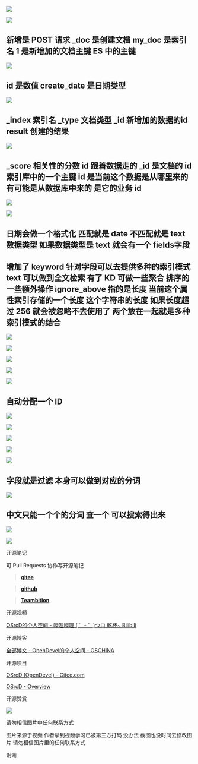 

![](https://tcs.teambition.net/storage/31210c7730d4bc0eea4d8b4fe20ad0f4065a?Signature=eyJhbGciOiJIUzI1NiIsInR5cCI6IkpXVCJ9.eyJBcHBJRCI6IjU5Mzc3MGZmODM5NjMyMDAyZTAzNThmMSIsIl9hcHBJZCI6IjU5Mzc3MGZmODM5NjMyMDAyZTAzNThmMSIsIl9vcmdhbml6YXRpb25JZCI6IiIsImV4cCI6MTYxMDcwMjMzOCwiaWF0IjoxNjEwMDk3NTM4LCJyZXNvdXJjZSI6Ii9zdG9yYWdlLzMxMjEwYzc3MzBkNGJjMGVlYTRkOGI0ZmUyMGFkMGY0MDY1YSJ9.H9N56PRqErT_ltoOJTXGsOHu0MGCurw2m750qp88Eg0&download=image.png "")

![](https://tcs.teambition.net/storage/3121e2b19733dec7568014019117b538260b?Signature=eyJhbGciOiJIUzI1NiIsInR5cCI6IkpXVCJ9.eyJBcHBJRCI6IjU5Mzc3MGZmODM5NjMyMDAyZTAzNThmMSIsIl9hcHBJZCI6IjU5Mzc3MGZmODM5NjMyMDAyZTAzNThmMSIsIl9vcmdhbml6YXRpb25JZCI6IiIsImV4cCI6MTYxMDcwMjMzOCwiaWF0IjoxNjEwMDk3NTM4LCJyZXNvdXJjZSI6Ii9zdG9yYWdlLzMxMjFlMmIxOTczM2RlYzc1NjgwMTQwMTkxMTdiNTM4MjYwYiJ9.dTwOH8MAKaRUsxYBSwIy0Ew6saU_ZEtrdQTn_TRuWGo&download=image.png "")

## 新增是 POST 请求 _doc 是创建文档 my_doc 是索引名 1 是新增加的文档主键 ES 中的主键

![](https://tcs.teambition.net/storage/312159ab3e56071df2fc185b41b7dce973a5?Signature=eyJhbGciOiJIUzI1NiIsInR5cCI6IkpXVCJ9.eyJBcHBJRCI6IjU5Mzc3MGZmODM5NjMyMDAyZTAzNThmMSIsIl9hcHBJZCI6IjU5Mzc3MGZmODM5NjMyMDAyZTAzNThmMSIsIl9vcmdhbml6YXRpb25JZCI6IiIsImV4cCI6MTYxMDcwMjMzOCwiaWF0IjoxNjEwMDk3NTM4LCJyZXNvdXJjZSI6Ii9zdG9yYWdlLzMxMjE1OWFiM2U1NjA3MWRmMmZjMTg1YjQxYjdkY2U5NzNhNSJ9.6b2knNjn56uZp4PDmwrTxwL0qzyc7WS7LhRO2_Nad-w&download=image.png "")

## id 是数值 create_date 是日期类型

![](https://tcs.teambition.net/storage/312114bb9cf21c6d305725789bd031e4c69e?Signature=eyJhbGciOiJIUzI1NiIsInR5cCI6IkpXVCJ9.eyJBcHBJRCI6IjU5Mzc3MGZmODM5NjMyMDAyZTAzNThmMSIsIl9hcHBJZCI6IjU5Mzc3MGZmODM5NjMyMDAyZTAzNThmMSIsIl9vcmdhbml6YXRpb25JZCI6IiIsImV4cCI6MTYxMDcwMjMzOCwiaWF0IjoxNjEwMDk3NTM4LCJyZXNvdXJjZSI6Ii9zdG9yYWdlLzMxMjExNGJiOWNmMjFjNmQzMDU3MjU3ODliZDAzMWU0YzY5ZSJ9.nIIMUve2TvQodre1g9ciqFR3ETyaKIXIvMidEvB96KA&download=image.png "")

## _index 索引名 _type 文档类型 _id 新增加的数据的id result 创建的结果

![](https://tcs.teambition.net/storage/31219e4292fe5b7aa9a810b050c06e2a7d8e?Signature=eyJhbGciOiJIUzI1NiIsInR5cCI6IkpXVCJ9.eyJBcHBJRCI6IjU5Mzc3MGZmODM5NjMyMDAyZTAzNThmMSIsIl9hcHBJZCI6IjU5Mzc3MGZmODM5NjMyMDAyZTAzNThmMSIsIl9vcmdhbml6YXRpb25JZCI6IiIsImV4cCI6MTYxMDcwMjMzOCwiaWF0IjoxNjEwMDk3NTM4LCJyZXNvdXJjZSI6Ii9zdG9yYWdlLzMxMjE5ZTQyOTJmZTViN2FhOWE4MTBiMDUwYzA2ZTJhN2Q4ZSJ9.Q0mQ6_jZHx5H6pDoknH-TTom7wt-jC3IafQHKejMEaE&download=image.png "")

## _score 相关性的分数 id 跟着数据走的 _id 是文档的 id 索引库中的一个主键 id 是当前这个数据是从哪里来的 有可能是从数据库中来的 是它的业务 id 



![](https://tcs.teambition.net/storage/312113cac702c2c9af7c60828bf4b4bd2702?Signature=eyJhbGciOiJIUzI1NiIsInR5cCI6IkpXVCJ9.eyJBcHBJRCI6IjU5Mzc3MGZmODM5NjMyMDAyZTAzNThmMSIsIl9hcHBJZCI6IjU5Mzc3MGZmODM5NjMyMDAyZTAzNThmMSIsIl9vcmdhbml6YXRpb25JZCI6IiIsImV4cCI6MTYxMDcwMjMzOCwiaWF0IjoxNjEwMDk3NTM4LCJyZXNvdXJjZSI6Ii9zdG9yYWdlLzMxMjExM2NhYzcwMmMyYzlhZjdjNjA4MjhiZjRiNGJkMjcwMiJ9.EYfdTXIxwQsGcl9jfQmyX5FGplMS5kd_I5qC2AsySM0&download=image.png "")

![](https://tcs.teambition.net/storage/312142c3f5329bc0f3527a36488be3c79ada?Signature=eyJhbGciOiJIUzI1NiIsInR5cCI6IkpXVCJ9.eyJBcHBJRCI6IjU5Mzc3MGZmODM5NjMyMDAyZTAzNThmMSIsIl9hcHBJZCI6IjU5Mzc3MGZmODM5NjMyMDAyZTAzNThmMSIsIl9vcmdhbml6YXRpb25JZCI6IiIsImV4cCI6MTYxMDcwMjMzOCwiaWF0IjoxNjEwMDk3NTM4LCJyZXNvdXJjZSI6Ii9zdG9yYWdlLzMxMjE0MmMzZjUzMjliYzBmMzUyN2EzNjQ4OGJlM2M3OWFkYSJ9.KMgXIrZWBH2b1rAOGP4tlak_4m0LcyKnR_bnAw5ULso&download=image.png "")

## 日期会做一个格式化 匹配就是 date 不匹配就是 text 数据类型 如果数据类型是 text 就会有一个 fields字段

## 增加了 keyword 针对字段可以去提供多种的索引模式 text 可以做到全文检索 有了 KD 可做一些聚合 排序的一些额外操作 ignore_above 指的是长度 当前这个属性索引存储的一个长度 这个字符串的长度 如果长度超过 256 就会被忽略不去使用了 两个放在一起就是多种索引模式的结合



![](https://tcs.teambition.net/storage/31214c33bf70b251cd3a1aa6d90785d139c5?Signature=eyJhbGciOiJIUzI1NiIsInR5cCI6IkpXVCJ9.eyJBcHBJRCI6IjU5Mzc3MGZmODM5NjMyMDAyZTAzNThmMSIsIl9hcHBJZCI6IjU5Mzc3MGZmODM5NjMyMDAyZTAzNThmMSIsIl9vcmdhbml6YXRpb25JZCI6IiIsImV4cCI6MTYxMDcwMjMzOCwiaWF0IjoxNjEwMDk3NTM4LCJyZXNvdXJjZSI6Ii9zdG9yYWdlLzMxMjE0YzMzYmY3MGIyNTFjZDNhMWFhNmQ5MDc4NWQxMzljNSJ9.vEfZHEXmE4lA91Ub27sQ1aRpDd-XmWduS4fXqDRcD38&download=image.png "")

![](https://tcs.teambition.net/storage/312138a1e9ac1e4a962036ca9d7ffe4f6aff?Signature=eyJhbGciOiJIUzI1NiIsInR5cCI6IkpXVCJ9.eyJBcHBJRCI6IjU5Mzc3MGZmODM5NjMyMDAyZTAzNThmMSIsIl9hcHBJZCI6IjU5Mzc3MGZmODM5NjMyMDAyZTAzNThmMSIsIl9vcmdhbml6YXRpb25JZCI6IiIsImV4cCI6MTYxMDcwMjMzOCwiaWF0IjoxNjEwMDk3NTM4LCJyZXNvdXJjZSI6Ii9zdG9yYWdlLzMxMjEzOGExZTlhYzFlNGE5NjIwMzZjYTlkN2ZmZTRmNmFmZiJ9.VjTEQw1mrwodizmxqwLCKjnY3xsWv_DkxxPZESAYO3Q&download=image.png "")

![](https://tcs.teambition.net/storage/3121907d22fef26e0d2958a245759f315aea?Signature=eyJhbGciOiJIUzI1NiIsInR5cCI6IkpXVCJ9.eyJBcHBJRCI6IjU5Mzc3MGZmODM5NjMyMDAyZTAzNThmMSIsIl9hcHBJZCI6IjU5Mzc3MGZmODM5NjMyMDAyZTAzNThmMSIsIl9vcmdhbml6YXRpb25JZCI6IiIsImV4cCI6MTYxMDcwMjMzOCwiaWF0IjoxNjEwMDk3NTM4LCJyZXNvdXJjZSI6Ii9zdG9yYWdlLzMxMjE5MDdkMjJmZWYyNmUwZDI5NThhMjQ1NzU5ZjMxNWFlYSJ9.T0UobBJdu118fbLQXYMZOBDBBufLXSff8J69CWHQa7c&download=image.png "")

![](https://tcs.teambition.net/storage/31215eea7645322bd6cfe063970c999d882c?Signature=eyJhbGciOiJIUzI1NiIsInR5cCI6IkpXVCJ9.eyJBcHBJRCI6IjU5Mzc3MGZmODM5NjMyMDAyZTAzNThmMSIsIl9hcHBJZCI6IjU5Mzc3MGZmODM5NjMyMDAyZTAzNThmMSIsIl9vcmdhbml6YXRpb25JZCI6IiIsImV4cCI6MTYxMDcwMjMzOCwiaWF0IjoxNjEwMDk3NTM4LCJyZXNvdXJjZSI6Ii9zdG9yYWdlLzMxMjE1ZWVhNzY0NTMyMmJkNmNmZTA2Mzk3MGM5OTlkODgyYyJ9.qKt0Hob-P9W8Cn7ns3a40znVcIGoySab6s83tdMvEEQ&download=image.png "")

![](https://tcs.teambition.net/storage/31213ef60152a63cd5967bbf16ca39ece51d?Signature=eyJhbGciOiJIUzI1NiIsInR5cCI6IkpXVCJ9.eyJBcHBJRCI6IjU5Mzc3MGZmODM5NjMyMDAyZTAzNThmMSIsIl9hcHBJZCI6IjU5Mzc3MGZmODM5NjMyMDAyZTAzNThmMSIsIl9vcmdhbml6YXRpb25JZCI6IiIsImV4cCI6MTYxMDcwMjMzOCwiaWF0IjoxNjEwMDk3NTM4LCJyZXNvdXJjZSI6Ii9zdG9yYWdlLzMxMjEzZWY2MDE1MmE2M2NkNTk2N2JiZjE2Y2EzOWVjZTUxZCJ9.7yhtMlipISemMLQnN14iqeSnwo5OhEXA-d30YXKCOrk&download=image.png "")

## 自动分配一个 ID 

![](https://tcs.teambition.net/storage/312161272b70f41d6a6c1170c565a9dbe648?Signature=eyJhbGciOiJIUzI1NiIsInR5cCI6IkpXVCJ9.eyJBcHBJRCI6IjU5Mzc3MGZmODM5NjMyMDAyZTAzNThmMSIsIl9hcHBJZCI6IjU5Mzc3MGZmODM5NjMyMDAyZTAzNThmMSIsIl9vcmdhbml6YXRpb25JZCI6IiIsImV4cCI6MTYxMDcwMjMzOCwiaWF0IjoxNjEwMDk3NTM4LCJyZXNvdXJjZSI6Ii9zdG9yYWdlLzMxMjE2MTI3MmI3MGY0MWQ2YTZjMTE3MGM1NjVhOWRiZTY0OCJ9.HSzOwSrTqP0oEOJzxl-2giA0RAHwaE7a1xtFKGVq1Zc&download=image.png "")

![](https://tcs.teambition.net/storage/3121f542946d6ddc742ea57577263074c547?Signature=eyJhbGciOiJIUzI1NiIsInR5cCI6IkpXVCJ9.eyJBcHBJRCI6IjU5Mzc3MGZmODM5NjMyMDAyZTAzNThmMSIsIl9hcHBJZCI6IjU5Mzc3MGZmODM5NjMyMDAyZTAzNThmMSIsIl9vcmdhbml6YXRpb25JZCI6IiIsImV4cCI6MTYxMDcwMjMzOCwiaWF0IjoxNjEwMDk3NTM4LCJyZXNvdXJjZSI6Ii9zdG9yYWdlLzMxMjFmNTQyOTQ2ZDZkZGM3NDJlYTU3NTc3MjYzMDc0YzU0NyJ9.SjW2xHzUikiH5TqPWFPfb3wMJSF80Ru54Z7qapPWCu8&download=image.png "")

![](https://tcs.teambition.net/storage/31210900cc5f5ed8acc3fd82eea477bc0bd5?Signature=eyJhbGciOiJIUzI1NiIsInR5cCI6IkpXVCJ9.eyJBcHBJRCI6IjU5Mzc3MGZmODM5NjMyMDAyZTAzNThmMSIsIl9hcHBJZCI6IjU5Mzc3MGZmODM5NjMyMDAyZTAzNThmMSIsIl9vcmdhbml6YXRpb25JZCI6IiIsImV4cCI6MTYxMDcwMjMzOCwiaWF0IjoxNjEwMDk3NTM4LCJyZXNvdXJjZSI6Ii9zdG9yYWdlLzMxMjEwOTAwY2M1ZjVlZDhhY2MzZmQ4MmVlYTQ3N2JjMGJkNSJ9.cx0AdoURMnBjaMqBjCHQnUbnQzQr11B62QpsXkcsMlI&download=image.png "")

![](https://tcs.teambition.net/storage/3121ef52311a27a38ac55bb2d27b7c7fe95e?Signature=eyJhbGciOiJIUzI1NiIsInR5cCI6IkpXVCJ9.eyJBcHBJRCI6IjU5Mzc3MGZmODM5NjMyMDAyZTAzNThmMSIsIl9hcHBJZCI6IjU5Mzc3MGZmODM5NjMyMDAyZTAzNThmMSIsIl9vcmdhbml6YXRpb25JZCI6IiIsImV4cCI6MTYxMDcwMjMzOCwiaWF0IjoxNjEwMDk3NTM4LCJyZXNvdXJjZSI6Ii9zdG9yYWdlLzMxMjFlZjUyMzExYTI3YTM4YWM1NWJiMmQyN2I3YzdmZTk1ZSJ9.TZ9vlpLSvteCm7XcO8k1bV3-8nw6Qflup-kawWsNi6g&download=image.png "")

![](https://tcs.teambition.net/storage/3121380de7f0fd5583176961a6c0a02b5ecd?Signature=eyJhbGciOiJIUzI1NiIsInR5cCI6IkpXVCJ9.eyJBcHBJRCI6IjU5Mzc3MGZmODM5NjMyMDAyZTAzNThmMSIsIl9hcHBJZCI6IjU5Mzc3MGZmODM5NjMyMDAyZTAzNThmMSIsIl9vcmdhbml6YXRpb25JZCI6IiIsImV4cCI6MTYxMDcwMjMzOCwiaWF0IjoxNjEwMDk3NTM4LCJyZXNvdXJjZSI6Ii9zdG9yYWdlLzMxMjEzODBkZTdmMGZkNTU4MzE3Njk2MWE2YzBhMDJiNWVjZCJ9.Uuj4d2bicnQE7o60ZFSgy-k-csd549fBAYfPGoiAtCs&download=image.png "")

## 字段就是过滤 本身可以做到对应的分词

![](https://tcs.teambition.net/storage/31216a78eaaa00a31255a8a956bdd7ca65cf?Signature=eyJhbGciOiJIUzI1NiIsInR5cCI6IkpXVCJ9.eyJBcHBJRCI6IjU5Mzc3MGZmODM5NjMyMDAyZTAzNThmMSIsIl9hcHBJZCI6IjU5Mzc3MGZmODM5NjMyMDAyZTAzNThmMSIsIl9vcmdhbml6YXRpb25JZCI6IiIsImV4cCI6MTYxMDcwMjMzOCwiaWF0IjoxNjEwMDk3NTM4LCJyZXNvdXJjZSI6Ii9zdG9yYWdlLzMxMjE2YTc4ZWFhYTAwYTMxMjU1YThhOTU2YmRkN2NhNjVjZiJ9.tFpxYnmZv7BUvWYOt4ueFrQqBq2ive53wrOp44iYnWU&download=image.png "")

## 中文只能一个个的分词  查一个 可以搜索得出来 

![](https://tcs.teambition.net/storage/31211a41aa8fb3bcc912d919c9d538a03f4b?Signature=eyJhbGciOiJIUzI1NiIsInR5cCI6IkpXVCJ9.eyJBcHBJRCI6IjU5Mzc3MGZmODM5NjMyMDAyZTAzNThmMSIsIl9hcHBJZCI6IjU5Mzc3MGZmODM5NjMyMDAyZTAzNThmMSIsIl9vcmdhbml6YXRpb25JZCI6IiIsImV4cCI6MTYxMDcwMjMzOCwiaWF0IjoxNjEwMDk3NTM4LCJyZXNvdXJjZSI6Ii9zdG9yYWdlLzMxMjExYTQxYWE4ZmIzYmNjOTEyZDkxOWM5ZDUzOGEwM2Y0YiJ9.-T8qZKsGWitPx_lUOxQ26fFqS_FTuv_U6UDaHbMTqRk&download=image.png "")

![](https://tcs.teambition.net/storage/312159d5f4a10fbb0793f3bfa9cff0fd2ee5?Signature=eyJhbGciOiJIUzI1NiIsInR5cCI6IkpXVCJ9.eyJBcHBJRCI6IjU5Mzc3MGZmODM5NjMyMDAyZTAzNThmMSIsIl9hcHBJZCI6IjU5Mzc3MGZmODM5NjMyMDAyZTAzNThmMSIsIl9vcmdhbml6YXRpb25JZCI6IiIsImV4cCI6MTYxMDcwMjMzOCwiaWF0IjoxNjEwMDk3NTM4LCJyZXNvdXJjZSI6Ii9zdG9yYWdlLzMxMjE1OWQ1ZjRhMTBmYmIwNzkzZjNiZmE5Y2ZmMGZkMmVlNSJ9.zOyK5SxQ6IKnptRnK4RvgRf7RWBfM_wLXnYU7wj4hE4&download=2020-09-17%20174544.png "")

开源笔记

可 Pull Requests 协作写开源笔记

> [__gitee__](https://gitee.com/opendevel/java-for-linux)

> [__github__](https://github.com/OSrcD/java-for-linux)

> [__Teambition__](https://tburl.in/lPhmsyaa)

开源视频

[OSrcD的个人空间 - 哔哩哔哩 ( ゜- ゜)つロ 乾杯~ Bilibili](https://space.bilibili.com/77266754)

开源博客

[全部博文 - OpenDevel的个人空间 - OSCHINA](https://my.oschina.net/u/4675154?tab=newest&catalogId=0)

开源项目

[OSrcD (OpenDevel) - Gitee.com](https://gitee.com/OpenDevel)

[OSrcD - Overview](https://github.com/OSrcD)

开源赞赏

![](https://tcs.teambition.net/storage/3121aed56e96d914e1046f3b498b493ce232?Signature=eyJhbGciOiJIUzI1NiIsInR5cCI6IkpXVCJ9.eyJBcHBJRCI6IjU5Mzc3MGZmODM5NjMyMDAyZTAzNThmMSIsIl9hcHBJZCI6IjU5Mzc3MGZmODM5NjMyMDAyZTAzNThmMSIsIl9vcmdhbml6YXRpb25JZCI6IiIsImV4cCI6MTYxMDcwMjMzOCwiaWF0IjoxNjEwMDk3NTM4LCJyZXNvdXJjZSI6Ii9zdG9yYWdlLzMxMjFhZWQ1NmU5NmQ5MTRlMTA0NmYzYjQ5OGI0OTNjZTIzMiJ9.OQ_cgufv_hT7_wt4oFvunYCxXSHKf5-A1oA_qK1HksM&download=image.png "")

请勿相信图片中任何联系方式

图片来源于视频 作者拿到视频学习已被第三方打码 没办法 截图也没时间去修改图片 请勿相信图片里的任何联系方式

谢谢

